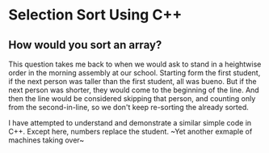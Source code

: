 # Selection Sort Using C++
## How would you sort an array? 
This question takes me back to when we would ask to stand in a heightwise order in the morning assembly at our school. Starting form the first student, if the next person was taller than the first student, all was bueno. But if the next person was shorter, they would come to the beginning of the line. And then the line would be considered skipping that person, and counting only from the second-in-line, so we don't keep re-sorting the already sorted.

I have attempted to understand and demonstrate a similar simple code in C++. Except here, numbers replace the student. ~Yet another exmaple of machines taking over~
